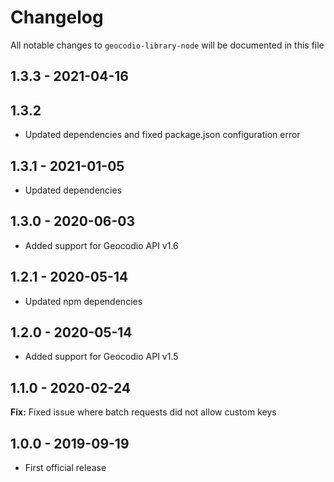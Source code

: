 # Changelog

All notable changes to `geocodio-library-node` will be documented in this file

## 1.3.3 - 2021-04-16
## 1.3.2

- Updated dependencies and fixed package.json configuration error

## 1.3.1 - 2021-01-05

- Updated dependencies

## 1.3.0 - 2020-06-03

- Added support for Geocodio API v1.6

## 1.2.1 - 2020-05-14

- Updated npm dependencies

## 1.2.0 - 2020-05-14

- Added support for Geocodio API v1.5

## 1.1.0 - 2020-02-24

**Fix:** Fixed issue where batch requests did not allow custom keys

## 1.0.0 - 2019-09-19

- First official release

